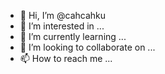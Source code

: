 - 👋 Hi, I’m @cahcahku
- 👀 I’m interested in ...
- 🌱 I’m currently learning ...
- 💞️ I’m looking to collaborate on ...
- 📫 How to reach me ...

<!---
cahcahku/cahcahku is a ✨ special ✨ repository because its `README.md` (this file) appears on your GitHub profile.
You can click the Preview link to take a look at your changes.
--->
